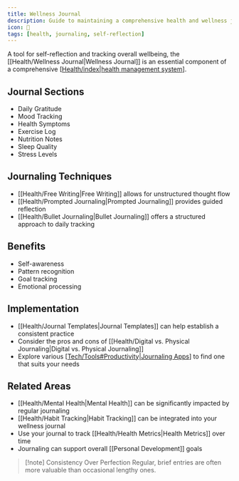 ```yaml
---
title: Wellness Journal
description: Guide to maintaining a comprehensive health and wellness journal
icon: 📓
tags: [health, journaling, self-reflection]
---
```



A tool for self-reflection and tracking overall wellbeing, the [[Health/Wellness Journal|Wellness Journal]] is an essential component of a comprehensive [[Health/index|health management system]].

## Journal Sections
- Daily Gratitude
- Mood Tracking
- Health Symptoms
- Exercise Log
- Nutrition Notes
- Sleep Quality
- Stress Levels

## Journaling Techniques
- [[Health/Free Writing|Free Writing]] allows for unstructured thought flow
- [[Health/Prompted Journaling|Prompted Journaling]] provides guided reflection
- [[Health/Bullet Journaling|Bullet Journaling]] offers a structured approach to daily tracking

## Benefits
- Self-awareness
- Pattern recognition
- Goal tracking
- Emotional processing

## Implementation
- [[Health/Journal Templates|Journal Templates]] can help establish a consistent practice
- Consider the pros and cons of [[Health/Digital vs. Physical Journaling|Digital vs. Physical Journaling]]
- Explore various [[Tech/Tools#Productivity|Journaling Apps]] to find one that suits your needs

## Related Areas
- [[Health/Mental Health|Mental Health]] can be significantly impacted by regular journaling
- [[Health/Habit Tracking|Habit Tracking]] can be integrated into your wellness journal
- Use your journal to track [[Health/Health Metrics|Health Metrics]] over time
- Journaling can support overall [[Personal Development]] goals

> [!note] Consistency Over Perfection
> Regular, brief entries are often more valuable than occasional lengthy ones.


[//begin]: # "Autogenerated link references for markdown compatibility"
[Health/index|health management system]: index.md "Health"
[Tech/Tools#Productivity|Journaling Apps]: ../Tech/Tools.md "Tools"
[//end]: # "Autogenerated link references"
